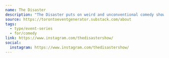 ```yaml
---
name: The Disaster
description: "The Disaster puts on weird and unconventional comedy shows in Toronto."
source: https://torontoeventgenerator.substack.com/about
tags:
  - type/event-series
  - for/comedy
link: https://www.instagram.com/thedisastershow/
social:
  instagram: https://www.instagram.com/thedisastershow/
---
```

